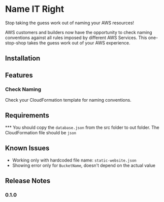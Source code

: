 # Name IT Right

Stop taking the guess work out of naming your AWS resources!

AWS customers and builders now have the opportunity to check naming conventions against all rules imposed by different AWS Services. This one-stop-shop takes the guess work out of your AWS experience.

## Installation



## Features

### **Check Naming**

Check your CloudFormation template for naming conventions.

## Requirements

*** You should copy the `database.json` from the src folder to out folder.
The CloudFormation file should be `json`


## Known Issues

* Working only with hardcoded file name: `static-website.json`
* Showing error only for `BucketName`, doesn't depend on the actual value

## Release Notes

### 0.1.0


